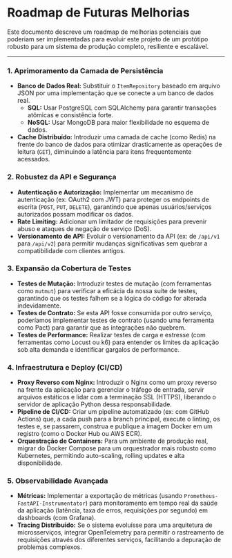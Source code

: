 # Roadmap de Futuras Melhorias

Este documento descreve um roadmap de melhorias potenciais que poderiam ser implementadas para evoluir este projeto de um protótipo robusto para um sistema de produção completo, resiliente e escalável.

---

### 1. Aprimoramento da Camada de Persistência

-   **Banco de Dados Real:** Substituir o `ItemRepository` baseado em arquivo JSON por uma implementação que se conecte a um banco de dados real.
    -   **SQL:** Usar PostgreSQL com SQLAlchemy para garantir transações atômicas e consistência forte.
    -   **NoSQL:** Usar MongoDB para maior flexibilidade no esquema de dados.
-   **Cache Distribuído:** Introduzir uma camada de cache (como Redis) na frente do banco de dados para otimizar drasticamente as operações de leitura (`GET`), diminuindo a latência para itens frequentemente acessados.

### 2. Robustez da API e Segurança

-   **Autenticação e Autorização:** Implementar um mecanismo de autenticação (ex: OAuth2 com JWT) para proteger os endpoints de escrita (`POST`, `PUT`, `DELETE`), garantindo que apenas usuários/serviços autorizados possam modificar os dados.
-   **Rate Limiting:** Adicionar um limitador de requisições para prevenir abuso e ataques de negação de serviço (DoS).
-   **Versionamento de API:** Evoluir o versionamento da API (ex: de `/api/v1` para `/api/v2`) para permitir mudanças significativas sem quebrar a compatibilidade com clientes antigos.

### 3. Expansão da Cobertura de Testes

-   **Testes de Mutação:** Introduzir testes de mutação (com ferramentas como `mutmut`) para verificar a eficácia da nossa suíte de testes, garantindo que os testes falhem se a lógica do código for alterada indevidamente.
-   **Testes de Contrato:** Se esta API fosse consumida por outro serviço, poderíamos implementar testes de contrato (usando uma ferramenta como Pact) para garantir que as integrações não quebrem.
-   **Testes de Performance:** Realizar testes de carga e estresse (com ferramentas como Locust ou k6) para entender os limites da aplicação sob alta demanda e identificar gargalos de performance.

### 4. Infraestrutura e Deploy (CI/CD)

-   **Proxy Reverso com Nginx:** Introduzir o Nginx como um proxy reverso na frente da aplicação para gerenciar o tráfego de entrada, servir arquivos estáticos e lidar com a terminação SSL (HTTPS), liberando o servidor de aplicação Python dessa responsabilidade.
-   **Pipeline de CI/CD:** Criar um pipeline automatizado (ex: com GitHub Actions) que, a cada push para a branch principal, execute o linting, os testes e, se passarem, construa e publique a imagem Docker em um registro (como o Docker Hub ou AWS ECR).
-   **Orquestração de Containers:** Para um ambiente de produção real, migrar do Docker Compose para um orquestrador mais robusto como Kubernetes, permitindo auto-scaling, rolling updates e alta disponibilidade.

### 5. Observabilidade Avançada

-   **Métricas:** Implementar a exportação de métricas (usando `Prometheus-FastAPI-Instrumentator`) para monitoramento em tempo real da saúde da aplicação (latência, taxa de erros, requisições por segundo) em dashboards (com Grafana).
-   **Tracing Distribuído:** Se o sistema evoluísse para uma arquitetura de microsserviços, integrar OpenTelemetry para permitir o rastreamento de requisições através dos diferentes serviços, facilitando a depuração de problemas complexos.
